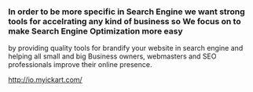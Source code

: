 ### In order to be more specific in Search Engine we want strong tools for accelrating any kind of business so We focus on to make Search Engine Optimization more easy 
by providing quality tools for brandify your website in search engine and helping all small and big Business owners, webmasters and SEO professionals improve their 
online presence.

http://io.myickart.com/
